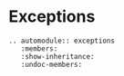 # Exceptions

```{eval-rst}
.. automodule:: exceptions
   :members:
   :show-inheritance:
   :undoc-members:
```

